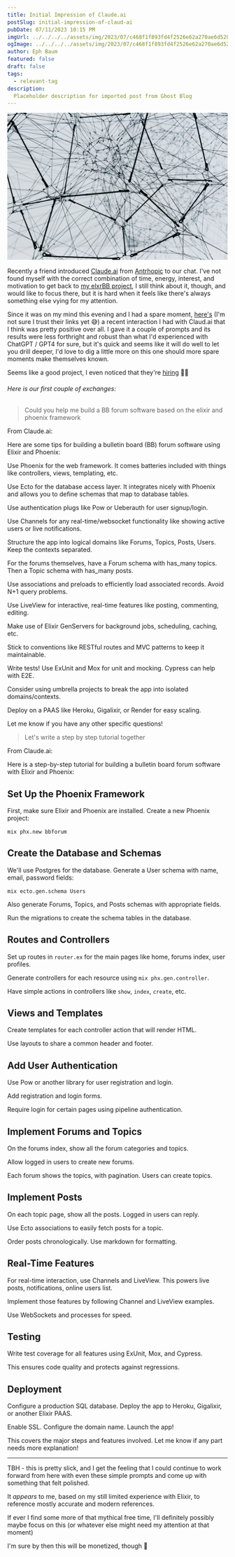 ```yaml
---
title: Initial Impression of Claude.ai
postSlug: initial-impression-of-claud-ai
pubDate: 07/11/2023 10:15 PM
imgUrl: ../../../../assets/img/2023/07/c468f1f893fd4f2526e62a270ae6d520f0745297.jpeg
ogImage: ../../../../assets/img/2023/07/c468f1f893fd4f2526e62a270ae6d520f0745297.jpeg
author: Eph Baum
featured: false
draft: false
tags:
  - relevant-tag
description:
  Placeholder description for imported post from Ghost Blog
---
```


![Featured Image](../../../../assets/img/2023/07/c468f1f893fd4f2526e62a270ae6d520f0745297.jpeg)

Recently a friend introduced [Claude.ai](https://claude.ai/) from [Antrhopic](https://www.anthropic.com/) to our chat. I've not found myself with the correct combination of time, energy, interest, and motivation to get back to [my elxrBB project](https://github.com/ephbaum/elxrBB-tutorial), I still think about it, though, and would like to focus there, but it is hard when it feels like there's always something else vying for my attention.

Since it was on my mind this evening and I had a spare moment, [here's](#) (I'm not sure I trust their links yet 😅) a recent interaction I had with Claud.ai that I think was pretty positive over all. I gave it a couple of prompts and its results were less forthright and robust than what I'd experienced with ChatGPT / GPT4 for sure, but it's quick and seems like it will do well to let you drill deeper, I'd love to dig a little more on this one should more spare moments make themselves known.

Seems like a good project, I even noticed that they're [hiring](https://www.anthropic.com/careers) 🤔😅

###### Here is our first couple of exchanges:

> Could you help me build a BB forum software based on the elixir and phoenix framework

From Claude.ai:

Here are some tips for building a bulletin board (BB) forum software using Elixir and Phoenix:

Use Phoenix for the web framework. It comes batteries included with things like controllers, views, templating, etc.

Use Ecto for the database access layer. It integrates nicely with Phoenix and allows you to define schemas that map to database tables.

Use authentication plugs like Pow or Ueberauth for user signup/login.

Use Channels for any real-time/websocket functionality like showing active users or live notifications.

Structure the app into logical domains like Forums, Topics, Posts, Users. Keep the contexts separated.

For the forums themselves, have a Forum schema with has\_many topics. Then a Topic schema with has\_many posts.

Use associations and preloads to efficiently load associated records. Avoid N+1 query problems.

Use LiveView for interactive, real-time features like posting, commenting, editing.

Make use of Elixir GenServers for background jobs, scheduling, caching, etc.

Stick to conventions like RESTful routes and MVC patterns to keep it maintainable.

Write tests! Use ExUnit and Mox for unit and mocking. Cypress can help with E2E.

Consider using umbrella projects to break the app into isolated domains/contexts.

Deploy on a PAAS like Heroku, Gigalixir, or Render for easy scaling.

Let me know if you have any other specific questions!

> Let's write a step by step tutorial together

From Claude.ai:

Here is a step-by-step tutorial for building a bulletin board forum software with Elixir and Phoenix:

Set Up the Phoenix Framework
----------------------------

First, make sure Elixir and Phoenix are installed. Create a new Phoenix project:

    mix phx.new bbforum

Create the Database and Schemas
-------------------------------

We'll use Postgres for the database. Generate a User schema with name, email, password fields:

    mix ecto.gen.schema Users

Also generate Forums, Topics, and Posts schemas with appropriate fields.

Run the migrations to create the schema tables in the database.

Routes and Controllers
----------------------

Set up routes in `router.ex` for the main pages like home, forums index, user profiles.

Generate controllers for each resource using `mix phx.gen.controller`.

Have simple actions in controllers like `show`, `index`, `create`, etc.

Views and Templates
-------------------

Create templates for each controller action that will render HTML.

Use layouts to share a common header and footer.

Add User Authentication
-----------------------

Use Pow or another library for user registration and login.

Add registration and login forms.

Require login for certain pages using pipeline authentication.

Implement Forums and Topics
---------------------------

On the forums index, show all the forum categories and topics.

Allow logged in users to create new forums.

Each forum shows the topics, with pagination. Users can create topics.

Implement Posts
---------------

On each topic page, show all the posts. Logged in users can reply.

Use Ecto associations to easily fetch posts for a topic.

Order posts chronologically. Use markdown for formatting.

Real-Time Features
------------------

For real-time interaction, use Channels and LiveView. This powers live posts, notifications, online users list.

Implement those features by following Channel and LiveView examples.

Use WebSockets and processes for speed.

Testing
-------

Write test coverage for all features using ExUnit, Mox, and Cypress.

This ensures code quality and protects against regressions.

Deployment
----------

Configure a production SQL database. Deploy the app to Heroku, Gigalixir, or another Elixir PAAS.

Enable SSL. Configure the domain name. Launch the app!

This covers the major steps and features involved. Let me know if any part needs more explanation!

* * *

TBH - this is pretty slick, and I get the feeling that I could continue to work forward from here with even these simple prompts and come up with something that felt polished.

It _appears_ to me, based on my still limited experience with Elixir, to reference mostly accurate and modern references.

If ever I find some more of that mythical free time, I'll definitely possibly maybe focus on this (or whatever else might need my attention at that moment)

I'm sure by then this will be monetized, though 🤷
